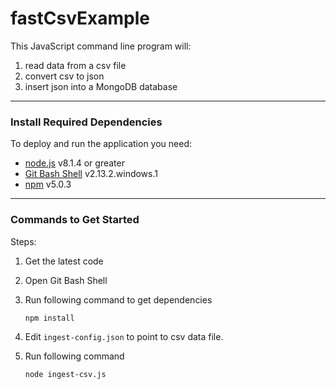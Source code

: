 # fastCsvExample

This JavaScript command line program will:

1. read data from a csv file
1. convert csv to json
1. insert json into a MongoDB database

***

### <a name="prereqs">Install Required Dependencies</a>

To deploy and run the application you need:

- <a href="https://nodejs.org/" target="_blank">node.js</a> v8.1.4 or greater
- <a href="https://git-scm.com/" target="_blank">Git Bash Shell</a> v2.13.2.windows.1
- <a href="https://www.npmjs.com/" target="_blank">npm</a> v5.0.3 

***

### <a name="start">Commands to Get Started</a>

Steps:

 1. Get the latest code
 1. Open Git Bash Shell
 1. Run following command to get dependencies

        npm install

 1. Edit `ingest-config.json` to point to csv data file.

 1. Run following command

        node ingest-csv.js
